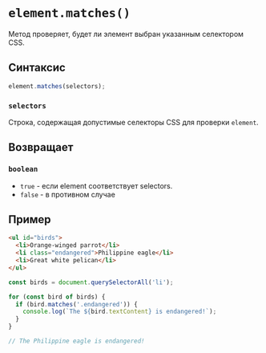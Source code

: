# `element.matches()`

Метод проверяет, будет ли элемент выбран указанным селектором CSS.

## Синтаксис

```js
element.matches(selectors);
```

### `selectors`

Строка, содержащая допустимые селекторы CSS для проверки `element`.

## Возвращает

### `boolean`

- `true` - если element соответствует selectors.
- `false` - в противном случае

## Пример

```html
<ul id="birds">
  <li>Orange-winged parrot</li>
  <li class="endangered">Philippine eagle</li>
  <li>Great white pelican</li>
</ul>
```

```js
const birds = document.querySelectorAll('li');

for (const bird of birds) {
  if (bird.matches('.endangered')) {
    console.log(`The ${bird.textContent} is endangered!`);
  }
}

// The Philippine eagle is endangered!
```
